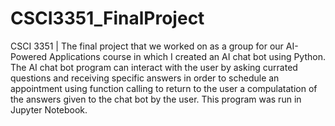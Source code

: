 # CSCI3351_FinalProject
CSCI 3351 | The final project that we worked on as a group for our AI-Powered Applications course in which I created an AI chat bot using Python. The AI chat bot program can interact with the user by asking currated questions and receiving specific answers in order to schedule an appointment using function calling to return to the user a compulatation of the answers given to the chat bot by the user. This program was run in Jupyter Notebook.

